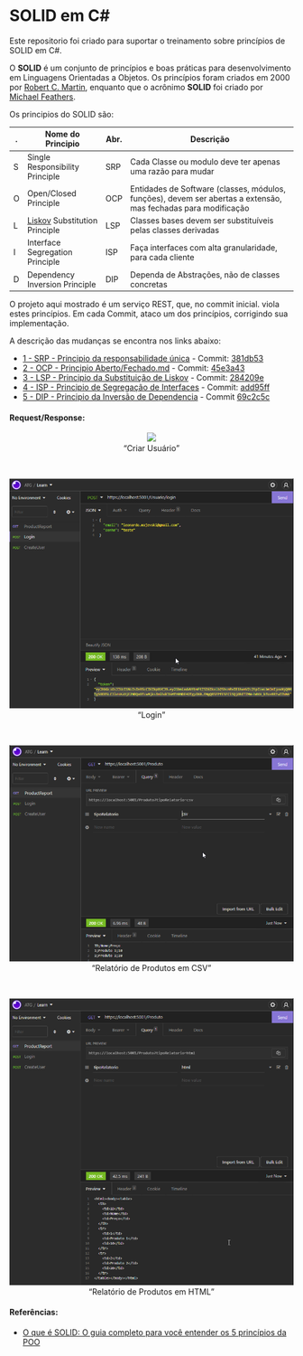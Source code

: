 # SOLID em C#

Este repositorio foi criado para suportar o treinamento sobre princípios de SOLID em C#.

O **SOLID** é um conjunto de princípios e boas práticas para desenvolvimento em Linguagens Orientadas a Objetos.
Os princípios foram criados em 2000 por [Robert C. Martin](https://www.google.com/search?q=Robert+C.+Martin&oq=Robert+C.+Martin&aqs=chrome..69i57.526j0j1&sourceid=chrome&ie=UTF-8), enquanto que o acrônimo **SOLID** foi criado por [Michael Feathers](https://www.google.com/search?q=Michael+Feathers&ei=VGwAYu2II4Cw5OUP_tCNuAE&ved=0ahUKEwjtgvanr-z1AhUAGLkGHX5oAxcQ4dUDCA4&uact=5&oq=Michael+Feathers&gs_lcp=Cgdnd3Mtd2l6EAMyBQguEIAEMgUIABCABDIGCAAQFhAeMgYIABAWEB4yBggAEBYQHjIGCAAQFhAeMgYIABAWEB4yBggAEBYQHjIGCAAQFhAeMgYIABAWEB5KBAhBGABKBAhGGABQAFgAYLkBaABwAHgAgAF2iAF2kgEDMC4xmAEAoAECoAEBwAEB&sclient=gws-wiz).

Os principios do SOLID são:

| . | Nome do Principio               | Abr. | Descrição                                                                                                      |
|---|---------------------------------|------|----------------------------------------------------------------------------------------------------------------|
| S | Single Responsibility Principle | SRP  | Cada Classe ou modulo deve ter apenas uma razão para mudar                                                     |
| O | Open/Closed Principle           | OCP  | Entidades de Software (classes, módulos, funções), devem ser abertas a extensão, mas fechadas para modificação |
| L | [Liskov](https://www.google.com/search?q=barbara+liskov&oq=barbara+liskov&aqs=chrome..69i57.4378j0j1&sourceid=chrome&ie=UTF-8) Substitution Principle   | LSP  | Classes bases devem ser substituíveis pelas classes derivadas                                                  |
| I | Interface Segregation Principle | ISP  | Faça interfaces com alta granularidade, para cada cliente                                                      |
| D | Dependency Inversion Principle  | DIP  | Dependa de Abstrações, não de classes concretas                                                                |

O projeto aqui mostrado é um serviço REST, que, no commit inicial. viola estes princípios. Em cada Commit, ataco um dos princípios, corrigindo sua implementação.

A descrição das mudanças se encontra nos links abaixo:

* [1 - SRP - Principio da responsabilidade única](1-SRP.md) - Commit: [381db53](https://github.com/leonardev/cSharpSolid/commit/381db5349656fb699d88828495c0e43bf6f086e2)
* [2 - OCP - Principio Aberto/Fechado.md](2-OCP.md)  - Commit: [45e3a43](https://github.com/leonardev/cSharpSolid/commit/45e3a4380a13b76dee5cc6d4323e50e4d9aaceba)
* [3 - LSP - Principio da Substituição de Liskov](3-LSP.md) - Commit: [284209e](https://github.com/leonardev/cSharpSolid/commit/284209e62e0f801d3e223da19ecfc30151653be6)
* [4 - ISP - Principio de Segregação de Interfaces](4-ISP.md) - Commit: [add95ff](https://github.com/leonardev/cSharpSolid/commit/add95ffec4182dc220c2b2186a60c29dfed7726b)
* [5 - DIP - Principio da Inversão de Dependencia](5-DIP.md) - Commit [69c2c5c](https://github.com/leonardev/cSharpSolid/commit/69c2c5c79589295d15a3099c785b2684830deb2e)

#### Request/Response:
<p align="center"><img src='./Assets/Insomnia – CreateUser.png'><br>
    <q align="center">Criar Usuário</q>
</p>
<br>

<p align="center"><img src='./Assets/Insomnia - Login.png'><br>
    <q align="center">Login</q>
</p>
<br>

<p align="center"><img src='./Assets/Insomnia - ProductReport-1.png'><br>
    <q align="center">Relatório de Produtos em CSV</q>
</p>
<br>

<p align="center"><img src='./Assets/Insomnia - ProductReport-2.png'><br>
    <q align="center">Relatório de Produtos em HTML</q>
</p>


#### Referências:
- [O que é SOLID: O guia completo para você entender os 5 princípios da POO](https://medium.com/desenvolvendo-com-paixao/o-que-%C3%A9-solid-o-guia-completo-para-voc%C3%AA-entender-os-5-princ%C3%ADpios-da-poo-2b937b3fc530)
